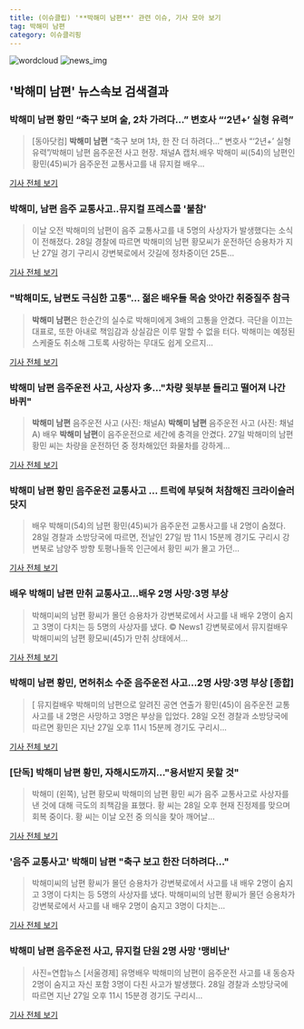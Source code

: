 ```yaml
---
title: (이슈클립) '**박해미 남편**' 관련 이슈, 기사 모아 보기
tag: 박해미 남편
category: 이슈클리핑
---
```

![wordcloud](https://s3.ap-northeast-2.amazonaws.com/lyrics101-wordcloud/2018-08-28-1535453406.png)
![news_img](https://user-images.githubusercontent.com/42597476/44507050-1206f400-a6e4-11e8-8d98-7ffbfebb353f.png)
## **'**박해미 남편**'** 뉴스속보 검색결과
### **박해미 남편** 황민 “축구 보며 술, 2차 가려다…” 변호사 “‘2년+’ 실형 유력”

>[동아닷컴] **박해미 남편** “축구 보며 1차, 한 잔 더 하려다…” 변호사 “‘2년+’ 실형 유력”/박해미 남편 음주운전 사고 현장. 채널A 캡처.배우 박해미 씨(54)의 남편인 황민(45)씨가 음주운전 교통사고를 내 뮤지컬 배우...

<a href="http://news.donga.com/3/all/20180828/91717667/2" target="_blank">기사 전체 보기</a>

### 박해미, 남편 음주 교통사고..뮤지컬 프레스콜 '불참'

>이날 오전 박해미의 남편이 음주 교통사고를 내 5명의 사상자가 발생했다는 소식이 전해졌다. 28일 경찰에 따르면 박해미의 남편 황모씨가 운전하던 승용차가 지난 27일 경기 구리시 강변북로에서 갓길에 정차중이던 25톤...

<a href="http://star.mt.co.kr/stview.php?no=2018082810022853491" target="_blank">기사 전체 보기</a>

### "박해미도, 남편도 극심한 고통"… 젊은 배우들 목숨 앗아간 취중질주 참극

>**박해미 남편**은 한순간의 실수로 박해미에게 3배의 고통을 안겼다. 극단을 이끄는 대표로, 또한 아내로 책임감과 상실감은 이루 말할 수 없을 터다. 박해미는 예정된 스케줄도 취소해 그토록 사랑하는 무대도 쉽게 오르지...

<a href="http://www.nbnnews.co.kr/news/articleView.html?idxno=171075" target="_blank">기사 전체 보기</a>

### **박해미 남편** 음주운전 사고, 사상자 多…"차량 윗부분 들리고 떨어져 나간 바퀴"

>**박해미 남편** 음주운전 사고 (사진: 채널A) **박해미 남편** 음주운전 사고 (사진: 채널A) 배우 **박해미 남편**이 음주운전으로 세간에 충격을 안겼다. 27일 박해미의 남편 황민 씨는 차량을 운전하던 중 정차해있던 화물차를 강하게...

<a href="http://www.dtnews24.com/news/articleView.html?idxno=523853" target="_blank">기사 전체 보기</a>

### **박해미 남편** 황민 음주운전 교통사고 … 트럭에 부딪혀 처참해진 크라이슬러 닷지

>배우 박해미(54)의 남편 황민(45)씨가 음주운전 교통사고를 내 2명이 숨졌다. 28일 경찰과 소방당국에 따르면, 전날인 27일 밤 11시 15분께 경기도 구리시 강변북로 남양주 방향 토평나들목 인근에서 황민 씨가 몰고 가던...

<a href="http://news.hankyung.com/article/2018082851507" target="_blank">기사 전체 보기</a>

### 배우 **박해미 남편** 만취 교통사고…배우 2명 사망·3명 부상

>박해미씨의 남편 황씨가 몰던 승용차가 강변북로에서 사고를 내 배우 2명이 숨지고 3명이 다치는 등 5명의 사상자를 냈다. © News1 강변북로에서 뮤지컬배우 박해미씨의 남편 황모씨(45)가 만취 상태에서...

<a href="http://news1.kr/articles/?3410125" target="_blank">기사 전체 보기</a>

### **박해미 남편** 황민, 면허취소 수준 음주운전 사고…2명 사망·3명 부상 [종합]

>[ 뮤지컬배우 박해미의 남편으로 알려진 공연 연출가 황민(45)이 음주운전 교통사고를 내 2명은 사망하고 3명은 부상을 입었다. 28일 오전 경찰과 소방당국에 따르면 황민은 지난 27일 오후 11시 15분께 경기도 구리시...

<a href="http://www.mydaily.co.kr/new_yk/html/read.php?newsid=201808281030362774&ext=na" target="_blank">기사 전체 보기</a>

### [단독] **박해미 남편** 황민, 자해시도까지…"용서받지 못할 것"

>박해미 (왼쪽), 남편 황모씨 박해미의 남편 황민 씨가 음주 교통사고로 사상자를 낸 것에 대해 극도의 죄책감을 표했다. 황 씨는 28일 오후 현재 진정제를 맞으며 회복 중이다. 황 씨는 이날 오전 중 의식을 찾아 깨어날...

<a href="http://starin.edaily.co.kr/news/newspath.asp?newsid=01390726619311912" target="_blank">기사 전체 보기</a>

### '음주 교통사고' **박해미 남편** "축구 보고 한잔 더하려다…"

>박해미씨의 남편 황씨가 몰던 승용차가 강변북로에서 사고를 내 배우 2명이 숨지고 3명이 다치는 등 5명의 사상자를 냈다. 박해미씨의 남편 황씨가 몰던 승용차가 강변북로에서 사고를 내 배우 2명이 숨지고 3명이 다치는...

<a href="http://www.queen.co.kr/news/articleView.html?idxno=301128" target="_blank">기사 전체 보기</a>

### **박해미 남편** 음주운전 사고, 뮤지컬 단원 2명 사망 '맹비난'

>사진=연합뉴스 [서울경제] 유명배우 박해미의 남편이 음주운전 사고를 내 동승자 2명이 숨지고 자신 포함 3명이 다친 사고가 발생했다. 28일 경찰과 소방당국에 따르면 지난 27일 오후 11시 15분경 경기도 구리시...

<a href="http://www.sedaily.com/NewsView/1S3JB6UABW" target="_blank">기사 전체 보기</a>


